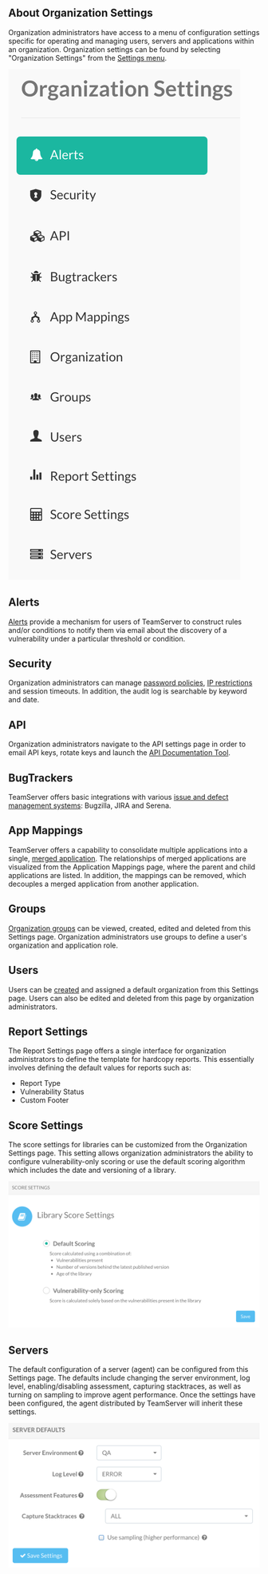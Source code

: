 <!--
title: "Organization Settings"
description: "Overview of administrating and managing an organization."
-->

## About Organization Settings
Organization administrators have access to a menu of configuration settings specific for operating and managing users, servers and applications within an organization. Organization settings can be found by selecting "Organization Settings" from the [Settings menu](user_tsguideui.html#overview).

<a href="assets/images/Settings_Nav.png" rel="lightbox" title="Organization Settings"><img class="thumbnail" src="assets/images/Settings_Nav.png"/></a>
 
## Alerts
[Alerts](user_tsguideset.html#alert) provide a mechanism for users of TeamServer to construct rules and/or conditions to notify them via email about the discovery of a vulnerability under a particular threshold or condition.

## Security
Organization administrators can manage [password policies](admin_tsconfig.html#pw), [IP restrictions](admin_tsconfig.html#ip) and session timeouts. In addition, the audit log is searchable by keyword and date.

## API
Organization administrators navigate to the API settings page in order to email API keys, rotate keys and launch the [API Documentation Tool](dev_api3.html#openapi).

## BugTrackers
TeamServer offers basic integrations with various [issue and defect management systems](user_tsguideset.html#defect): Bugzilla, JIRA and Serena.

## App Mappings
TeamServer offers a capability to consolidate multiple applications into a single, [merged application](user_tsguideapp.html#merge). The relationships of merged applications are visualized from the Application Mappings page, where the parent and child applications are listed. In addition, the mappings can be removed, which decouples a merged application from another application.

## Groups
[Organization groups](user_tsguideset.html#group) can be viewed, created, edited and deleted from this Settings page. Organization administrators use groups to define a user's organization and application role. 

## Users
Users can be [created](user_tsguideset.html#user) and assigned a default organization from this Settings page. Users can also be edited and deleted from this page by organization administrators.

## Report Settings
The Report Settings page offers a single interface for organization administrators to define the template for hardcopy reports. This essentially involves defining the default values for reports such as:

* Report Type
* Vulnerability Status
* Custom Footer

## Score Settings
The score settings for libraries can be customized from the Organization Settings page. This setting allows organization administrators the ability to configure vulnerability-only scoring or use the default scoring algorithm which includes the date and versioning of a library.

<a href="assets/images/Org_Score_Settings.png" rel="lightbox" title="Library Score Settings"><img class="thumbnail" src="assets/images/Org_Score_Settings.png"/></a>

## Servers
The default configuration of a server (agent) can be configured from this Settings page. The defaults include changing the server environment, log level, enabling/disabling assessment, capturing stacktraces, as well as turning on sampling to improve agent performance. Once the settings have been configured, the agent distributed by TeamServer will inherit these settings.

<a href="assets/images/Server_Settings.png" rel="lightbox" title="Server Settings"><img class="thumbnail" src="assets/images/Server_Settings.png"/></a>
